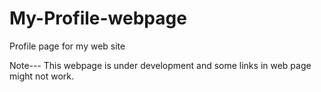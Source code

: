 # My-Profile-webpage
Profile page for my web site

Note---  This webpage is under development and some links in web page might not work.
